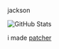 jackson

![GitHub Stats](https://github-readme-stats.vercel.app/api?username=asbyth&count_private=true&theme=tokyonight&show_icons=true)

i made [patcher](https://sk1er.club/mods/patcher)
